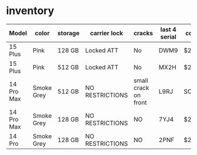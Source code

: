 # inventory

| Model    | color   |  storage  |   carrier lock    |   cracks  |   last 4 serial   |   cost    |
| -------- | ------- |   -------- | ------- |   -------- | ------- |   -------- |  
|  15 Plus		|		Pink				|		128 GB		|		Locked ATT			| 		No					|	DWM9	|	$250  |
|  15 Plus		|		Pink				|		512 GB		|		Locked ATT			| 		No					|	MX2H	|	$275  |
| 14 Pro Max	|		Smoke Grey		|		512 GB		|		NO RESTRICTIONS	|		small crack on front	|	L9RJ	|	SOLD |
|  14 Pro Max	|		Smoke Grey		|		128 GB		|		NO RESTRICTIONS	|		 NO 	|	7YJ4	|	$250  	|
|  14 Pro	|		Smoke Grey		|		128 GB		|		NO RESTRICTIONS	|		 NO 	|	2PNF	|	$250  	|
